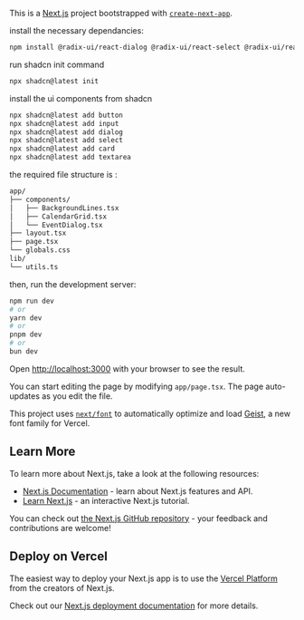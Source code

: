 This is a [Next.js](https://nextjs.org) project bootstrapped with [`create-next-app`](https://nextjs.org/docs/app/api-reference/cli/create-next-app).

install the necessary dependancies:
```bash
npm install @radix-ui/react-dialog @radix-ui/react-select @radix-ui/react-slot class-variance-authority clsx tailwind-merge lucide-react framer-motion next-themes
```

run shadcn init command
```bash
npx shadcn@latest init
```

install the ui components from shadcn
```bash
npx shadcn@latest add button
npx shadcn@latest add input
npx shadcn@latest add dialog
npx shadcn@latest add select
npx shadcn@latest add card
npx shadcn@latest add textarea
```

the required file structure is :
```bash
app/
├── components/
│   ├── BackgroundLines.tsx
│   ├── CalendarGrid.tsx
│   └── EventDialog.tsx
├── layout.tsx
├── page.tsx
└── globals.css
lib/
└── utils.ts
```

then, run the development server:

```bash
npm run dev
# or
yarn dev
# or
pnpm dev
# or
bun dev
```

Open [http://localhost:3000](http://localhost:3000) with your browser to see the result.

You can start editing the page by modifying `app/page.tsx`. The page auto-updates as you edit the file.

This project uses [`next/font`](https://nextjs.org/docs/app/building-your-application/optimizing/fonts) to automatically optimize and load [Geist](https://vercel.com/font), a new font family for Vercel.

## Learn More

To learn more about Next.js, take a look at the following resources:

- [Next.js Documentation](https://nextjs.org/docs) - learn about Next.js features and API.
- [Learn Next.js](https://nextjs.org/learn) - an interactive Next.js tutorial.

You can check out [the Next.js GitHub repository](https://github.com/vercel/next.js) - your feedback and contributions are welcome!

## Deploy on Vercel

The easiest way to deploy your Next.js app is to use the [Vercel Platform](https://vercel.com/new?utm_medium=default-template&filter=next.js&utm_source=create-next-app&utm_campaign=create-next-app-readme) from the creators of Next.js.

Check out our [Next.js deployment documentation](https://nextjs.org/docs/app/building-your-application/deploying) for more details.
